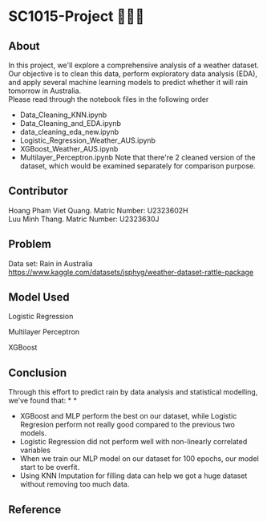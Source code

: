 # SC1015-Project 🤖🤖🤖
## About
In this project, we'll explore a comprehensive analysis of a weather dataset.  
Our objective is to clean this data, perform exploratory data analysis (EDA), and apply several machine learning models to predict whether it will rain tomorrow in Australia.  
Please read through the notebook files in the following order
* Data_Cleaning_KNN.ipynb
* Data_Cleaning_and_EDA.ipynb
* data_cleaning_eda_new.ipynb
* Logistic_Regression_Weather_AUS.ipynb
* XGBoost_Weather_AUS.ipynb
* Multilayer_Perceptron.ipynb
Note that there're 2 cleaned version of the dataset, which would be examined separately for comparison purpose.
## Contributor
Hoang Pham Viet Quang. Matric Number: U2323602H  
Luu Minh Thang. Matric Number: U2323630J
## Problem
Data set: Rain in Australia
https://www.kaggle.com/datasets/jsphyg/weather-dataset-rattle-package
## Model Used
Logistic Regression
>
Multilayer Perceptron
>
XGBoost
>
## Conclusion
Through this effort to predict rain by data analysis and statistical modelling, we've found that:
*
* 
* XGBoost and MLP perform the best on our dataset, while Logistic Regresion perform not really good compared to the previous two models.
* Logistic Regression did not perform well with non-linearly correlated variables
* When we train our MLP model on our dataset for 100 epochs, our model start to be overfit.
* Using KNN Imputation for filling data can help we got a huge dataset without removing too much data. 
  
## Reference
